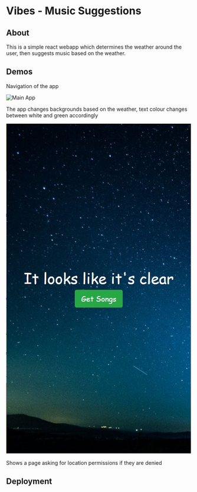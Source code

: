 # Vibes - Music Suggestions

## About
This is a simple react webapp which determines the weather around the user, then suggests music based on the weather. 

## Demos
Navigation of the app

![Main App](demo/MainDemo.gif)

The app changes backgrounds based on the weather, text colour changes between white and green accordingly

![ClearSky Demo](demo/demoNight.JPG)

Shows a page asking for location permissions if they are denied




## Deployment

